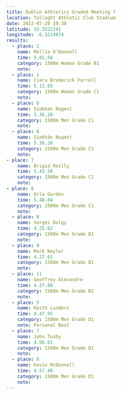 ```yaml
---
title: Dublin Athletics Graded Meeting 7 
location: Tallaght Athletic Club Stadium  
date: 2022-07-20 19:30
latitude: 53.3522291
longitude: -6.3214874
results:
  - place: 2
    name: Mollie O'Donnell
    time: 5.01.56
    category: 1500m Women Grade B1
    note: 
  - place: 1
    name: Ciara Broderick Farrell
    time: 5.11.85
    category: 1500m Women Grade C1
    note: 
  - place: 6
    name: Siobhán Nugent
    time: 5.36.20
    category: 1500m Men Grade C1
    note: 
  - place: 6
    name: Siobhán Nugent
    time: 5.36.20
    category: 1500m Men Grade C1
    note: 
- place: 7
    name: Brigid Reilly
    time: 5.43.59
    category: 1500m Men Grade C1
    note: 
- place: 8
    name: Orla Gordon
    time: 5.48.84
    category: 1500m Men Grade C1
    note: 
  - place: 8
    name: Sergei Dolgy
    time: 4.25.62
    category: 1500m Men Grade B1
    note: 
  - place: 9
    name: Mark Naylor
    time: 4.27.01
    category: 1500m Men Grade B1
    note: 
  - place: 11
    name: Geoffrey Alexandre
    time: 4.27.80
    category: 1500m Men Grade B1
    note: 
  - place: 5
    name: Keith Lunders
    time: 4.47.95
    category: 1500m Men Grade D1
    note: Personal Best
  - place: 7
    name: John Tuohy
    time: 4.56.61
    category: 1500m Men Grade D1
    note: 
  - place: 8
    name: Kevin McDonnell
    time: 4.57.40
    category: 1500m Men Grade D1
    note: 
---
```

